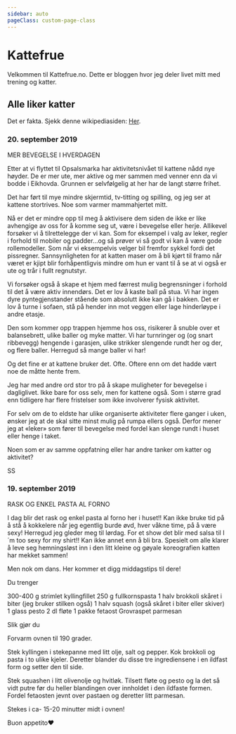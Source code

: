 ```yaml
---
sidebar: auto
pageClass: custom-page-class
---
```


# Kattefrue

Velkommen til Kattefrue.no. Dette er bloggen hvor jeg deler livet mitt med trening og katter.

## Alle liker katter

Det er fakta. Sjekk denne wikipediasiden: <a href="https://www.youtube.com/watch?v=dQw4w9WgXcQ" target="_blank">Her</a>.

### 20. september 2019

MER BEVEGELSE I HVERDAGEN

Etter at vi flyttet til Opsalsmarka har aktivitetsnivået til kattene nådd nye høyder. De er mer ute, mer aktive og mer sammen med venner enn da vi bodde i Eikhovda. Grunnen er selvfølgelig at her har de langt større frihet.

Det har ført til mye mindre skjermtid, tv-titting og spilling, og jeg ser at kattene stortrives. Noe som varmer mammahjertet mitt.

Nå er det er mindre opp til meg å aktivisere dem siden de ikke er like avhengige av oss for å komme seg ut, være i bevegelse eller herje. Allikevel forsøker vi å tilrettelegge der vi kan. Som for eksempel i valg av leker, regler i forhold til mobiler og padder…og så prøver vi så godt vi kan å være gode rollemodeller. Som når vi eksempelvis velger bil fremfor sykkel fordi det pissregner. Sannsynligheten for at katten maser om å bli kjørt til framo når været er kjipt blir forhåpentligvis mindre om hun er vant til å se at vi også er ute og trår i fullt regnutstyr.

Vi forsøker også å skape et hjem med færrest mulig begrensninger i forhold til det å være aktiv innendørs. Det er lov å kaste ball på stua. Vi har ingen dyre pyntegjenstander stående som absolutt ikke kan gå i bakken. Det er lov å turne i sofaen, stå på hender inn mot veggen eller lage hinderløype i andre etasje.

Den som kommer opp trappen hjemme hos oss, risikerer å snuble over et balansebrett, ulike baller og myke matter. Vi har turnringer og (og snart ribbevegg) hengende i garasjen, ulike strikker slengende rundt her og der, og flere baller. Herregud så mange baller vi har!

Og det fine er at kattene bruker det. Ofte. Oftere enn om det hadde vært noe de måtte hente frem.

Jeg har med andre ord stor tro på å skape muligheter for bevegelse i dagliglivet. Ikke bare for oss selv, men for kattene også. Som i større grad enn tidligere har flere fristelser som ikke involverer fysisk aktivitet.

For selv om de to eldste har ulike organiserte aktiviteter flere ganger i uken, ønsker jeg at de skal sitte minst mulig på rumpa ellers også. Derfor mener jeg at «leker» som fører til bevegelse med fordel kan slenge rundt i huset eller henge i taket.

Noen som er av samme oppfatning eller har andre tanker om katter og aktivitet?

SS

### 19. september 2019

RASK OG ENKEL PASTA AL FORNO

I dag blir det rask og enkel pasta al forno her i huset!! Kan ikke bruke tid på å stå å kokkelere når jeg egentlig burde øvd, hver våkne time, på å være sexy! Herregud jeg gleder meg til lørdag. For et show det blir med salsa til I´m too sexy for my shirt!! Kan ikke annet enn å bli bra. Spesielt om alle klarer å leve seg hemningsløst inn i den litt kleine og gøyale koreografien katten har mekket sammen!

Men nok om dans. Her kommer et digg middagstips til dere!

Du trenger

300-400 g strimlet kyllingfillet
250 g fullkornspasta
1 halv brokkoli skåret i biter (jeg bruker stilken også)
1 halv squash (også skåret i biter eller skiver)
1 glass pesto
2 dl fløte
1 pakke fetaost
Grovraspet parmesan

Slik gjør du

Forvarm ovnen til 190 grader.

Stek kyllingen i stekepanne med litt olje, salt og pepper. Kok brokkoli og pasta i to ulike kjeler. Deretter blander du disse tre ingrediensene i en ildfast form og setter den til side.

Stek squashen i litt olivenolje og hvitløk. Tilsett fløte og pesto og la det så vidt putre før du heller blandingen over innholdet i den ildfaste formen. Fordel fetaosten jevnt over pastaen og deretter litt parmesan.

Stekes i ca- 15-20 minutter midt i ovnen!

Buon appetito♥
